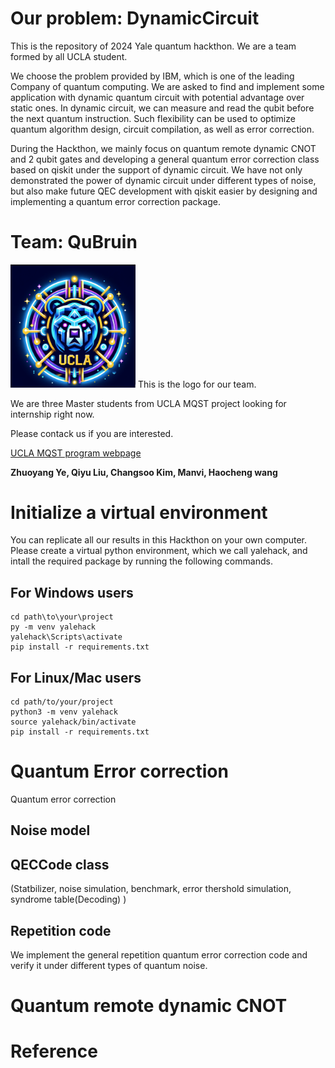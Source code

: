 # Our problem: DynamicCircuit
This is the repository of 2024 Yale quantum hackthon. We are a team formed by all UCLA student.

We choose the problem provided by IBM, which is one of the leading Company of quantum computing. We are asked to find and implement some application with 
dynamic quantum circuit with potential advantage over static ones. In dynamic circuit, we can measure and read the qubit before the next quantum instruction. Such
flexibility can be used to optimize quantum algorithm design, circuit compilation, as well as error correction. 

During the Hackthon, we mainly focus on quantum remote dynamic CNOT and 2 qubit gates and developing a general quantum error correction class based on qiskit under the support of dynamic circuit.
We have not only demonstrated the power of dynamic circuit under different types of noise, but also make future QEC development with qiskit easier by designing and implementing a quantum error correction package. 



# Team: QuBruin

<img src="Figures/Logo.png" alt="alt text" width="200"> 
This is the logo for our team.

We are three Master students from UCLA MQST project looking for internship right now.

Please contack us if you are interested.


[UCLA MQST program webpage](https://qst.ucla.edu/)

**Zhuoyang Ye, Qiyu Liu, Changsoo Kim, Manvi, Haocheng wang**



# Initialize a virtual environment

You can replicate all our results in this Hackthon on your own computer. Please create a virtual python environment, which we call yalehack, and intall the required package 
by running the following commands.


## For Windows users

```console
cd path\to\your\project
py -m venv yalehack
yalehack\Scripts\activate
pip install -r requirements.txt
```

## For Linux/Mac users

```console
cd path/to/your/project
python3 -m venv yalehack
source yalehack/bin/activate
pip install -r requirements.txt
```


# Quantum Error correction

Quantum error correction 



## Noise model


## QECCode class

(Statbilizer, noise simulation, benchmark, error thershold simulation, syndrome table(Decoding) )


## Repetition code

We implement the general repetition quantum error correction code and verify it under different types of quantum noise.



# Quantum remote dynamic CNOT



# Reference






